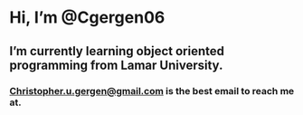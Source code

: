 # Hi, I’m @Cgergen06

## I’m currently learning object oriented programming from Lamar University.

### Christopher.u.gergen@gmail.com is the best email to reach me at.


